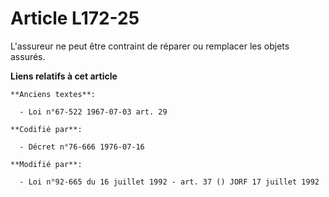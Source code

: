 # Article L172-25

L'assureur ne peut être contraint de réparer ou remplacer les objets assurés.

**Liens relatifs à cet article**

	**Anciens textes**:

	  - Loi n°67-522 1967-07-03 art. 29

	**Codifié par**:

	  - Décret n°76-666 1976-07-16

	**Modifié par**:

	  - Loi n°92-665 du 16 juillet 1992 - art. 37 () JORF 17 juillet 1992
